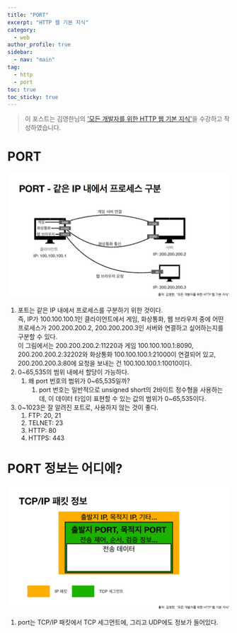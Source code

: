 ```yaml
---
title: "PORT"
excerpt: "HTTP 웹 기본 지식"
category: 
  - web
author_profile: true
sidebar:
  - nav: "main" 
tag:
  - http
  - port
toc: true
toc_sticky: true
---
```

> 이 포스트는 김영한님의 ['모든 개발자를 위한 HTTP 웹 기본 지식'](https://www.inflearn.com/course/http-%EC%9B%B9-%EB%84%A4%ED%8A%B8%EC%9B%8C%ED%81%AC)을 수강하고 작성하였습니다.  

# PORT
![PORT](/assets/images/page/web/2021-12-17_port.png)
1. 포트는 같은 IP 내에서 프로세스를 구분하기 위한 것이다.  
즉, IP가 100.100.100.1인 클라이언트에서 게임, 화상통화, 웹 브라우저 중에 어떤 프로세스가 200.200.200.2, 200.200.200.3인 서버와 연결하고 싶어하는지를 구분할 수 있다.  
이 그림에서는 200.200.200.2:11220과 게임 100.100.100.1:8090, 200.200.200.2:32202와 화상통화 100.100.100.1:21000이 연결되어 있고, 200.200.200.3:80에 요청을 보내는 건 100.100.100.1:10010이다.  
2. 0~65,535의 범위 내에서 할당이 가능하다.
   1. 왜 port 번호의 범위가 0~65,535일까?
      1. port 번호는 일반적으로 unsigned short의 2바이트 정수형을 사용하는데, 이 데이터 타입이 표현할 수 있는 값의 범위가 0~65,535이다.  
3. 0~1023은 잘 알려진 포트로, 사용하지 않는 것이 좋다.
   1. FTP: 20, 21
   2. TELNET: 23
   3. HTTP: 80
   4. HTTPS: 443

# PORT 정보는 어디에?
![Port_in_packet](/assets/images/page/web/2021-12-17_tcpip_packet.png)
1. port는 TCP/IP 패킷에서 TCP 세그먼트에, 그리고 UDP에도 정보가 들어있다.